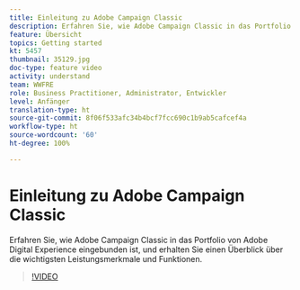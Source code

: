 ```yaml
---
title: Einleitung zu Adobe Campaign Classic
description: Erfahren Sie, wie Adobe Campaign Classic in das Portfolio von Adobe Digital Experience eingebunden ist, und erhalten Sie einen Überblick über die wichtigsten Leistungsmerkmale und Funktionen.
feature: Übersicht
topics: Getting started
kt: 5457
thumbnail: 35129.jpg
doc-type: feature video
activity: understand
team: WWFRE
role: Business Practitioner, Administrator, Entwickler
level: Anfänger
translation-type: ht
source-git-commit: 8f06f533afc34b4bcf7fcc690c1b9ab5cafcef4a
workflow-type: ht
source-wordcount: '60'
ht-degree: 100%

---
```



# Einleitung zu Adobe Campaign Classic

Erfahren Sie, wie Adobe Campaign Classic in das Portfolio von Adobe Digital Experience eingebunden ist, und erhalten Sie einen Überblick über die wichtigsten Leistungsmerkmale und Funktionen.

>[!VIDEO](https://video.tv.adobe.com/v/35129?quality=12)

